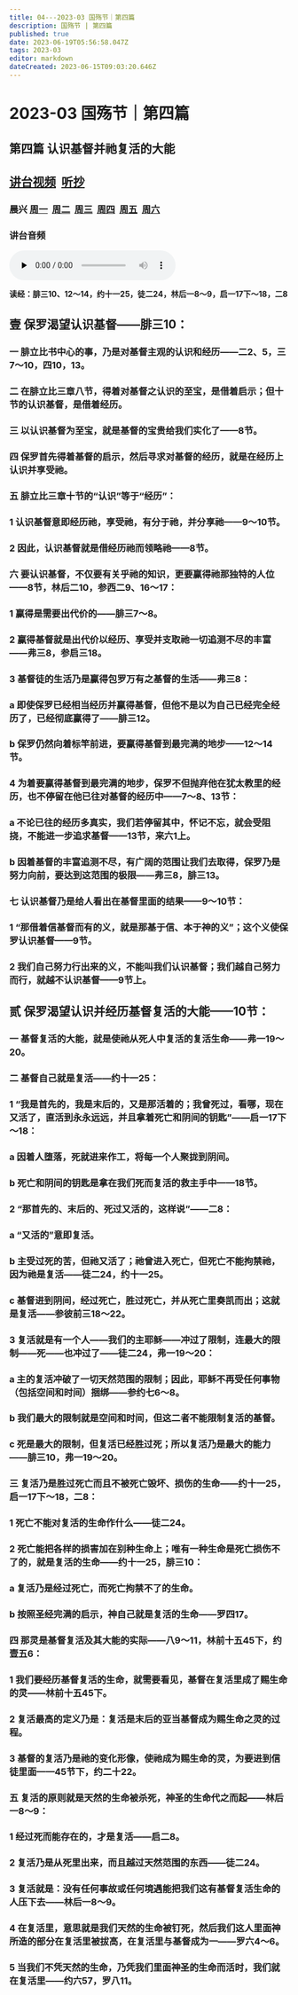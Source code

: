 ```yaml
---
title: 04---2023-03 国殇节｜第四篇
description: 国殇节 | 第四篇
published: true
date: 2023-06-19T05:56:58.047Z
tags: 2023-03
editor: markdown
dateCreated: 2023-06-15T09:03:20.646Z
---
```


# 2023-03 国殇节｜第四篇
## 第四篇    认识基督并祂复活的大能
## [讲台视频](https://1p8pyp-my.sharepoint.com/:v:/g/personal/sundanaizhu_1p8pyp_onmicrosoft_com/EcUbZ1jJXcpHp9mfbPMHW6cBpI_xGXwj1_MJjtwBOZ7iXA?e=7ZMWJQ)&nbsp;&nbsp;[听抄](/home/2023-03/2023-03-04/tc)
### 晨兴 [周一](/home/2023-03/2023-03-04/w4d1)&nbsp;&nbsp;[周二](/home/2023-03/2023-03-04/w4d2)&nbsp;&nbsp;[周三](/home/2023-03/2023-03-04/w4d3)&nbsp;&nbsp;[周四](/home/2023-03/2023-03-04/w4d4)&nbsp;&nbsp;[周五](/home/2023-03/2023-03-04/w4d5)&nbsp;&nbsp;[周六](/home/2023-03/2023-03-04/w4d6)
### 讲台音频
<audio id="audio" controls="" preload="none">
      <source id="mp3" src="/2023-03/mdc/4讲台｜jl.mp3">
</audio>

**读经：腓三10、12～14，约十一25，徒二24，林后一8～9，启一17下～18，二8**
## 壹	保罗渴望认识基督——腓三10：

### 一	腓立比书中心的事，乃是对基督主观的认识和经历——二2、5，三7～10，四10，13。

### 二	在腓立比三章八节，得着对基督之认识的至宝，是借着启示；但十节的认识基督，是借着经历。

### 三	以认识基督为至宝，就是基督的宝贵给我们实化了——8节。

### 四	保罗首先得着基督的启示，然后寻求对基督的经历，就是在经历上认识并享受祂。

### 五	腓立比三章十节的“认识”等于“经历”：

### 1	认识基督意即经历祂，享受祂，有分于祂，并分享祂——9～10节。

### 2	因此，认识基督就是借经历祂而领略祂——8节。

### 六	要认识基督，不仅要有关乎祂的知识，更要赢得祂那独特的人位——8节，林后二10，参西二9、16～17：

### 1	赢得是需要出代价的——腓三7～8。

### 2	赢得基督就是出代价以经历、享受并支取祂一切追测不尽的丰富——弗三8，参启三18。

### 3	基督徒的生活乃是赢得包罗万有之基督的生活——弗三8：

### a	即使保罗已经相当经历并赢得基督，但他不是以为自己已经完全经历了，已经彻底赢得了——腓三12。

### b	保罗仍然向着标竿前进，要赢得基督到最完满的地步——12～14节。

### 4	为着要赢得基督到最完满的地步，保罗不但抛弃他在犹太教里的经历，也不停留在他已往对基督的经历中——7～8、13节：

### a	不论已往的经历多真实，我们若停留其中，怀记不忘，就会受阻挠，不能进一步追求基督——13节，来六1上。

### b	因着基督的丰富追测不尽，有广阔的范围让我们去取得，保罗乃是努力向前，要达到这范围的极限——弗三8，腓三13。

### 七	认识基督乃是给人看出在基督里面的结果——9～10节：

### 1	“那借着信基督而有的义，就是那基于信、本于神的义”；这个义使保罗认识基督——9节。

### 2	我们自己努力行出来的义，不能叫我们认识基督；我们越自己努力而行，就越不认识基督——9节上。

## 贰	保罗渴望认识并经历基督复活的大能——10节：

### 一	基督复活的大能，就是使祂从死人中复活的复活生命——弗一19～20。

### 二	基督自己就是复活——约十一25：

### 1	“我是首先的，我是末后的，又是那活着的；我曾死过，看哪，现在又活了，直活到永永远远，并且拿着死亡和阴间的钥匙”——启一17下～18：

### a	因着人堕落，死就进来作工，将每一个人聚拢到阴间。

### b	死亡和阴间的钥匙是拿在我们死而复活的救主手中——18节。

### 2	“那首先的、末后的、死过又活的，这样说”——二8：

### a	“又活的”意即复活。

### b	主受过死的苦，但祂又活了；祂曾进入死亡，但死亡不能拘禁祂，因为祂是复活——徒二24，约十一25。

### c	基督进到阴间，经过死亡，胜过死亡，并从死亡里奏凯而出；这就是复活——参彼前三18～22。

### 3	复活就是有一个人——我们的主耶稣——冲过了限制，连最大的限制——死——也冲过了——徒二24，弗一19～20：

### a	主的复活冲破了一切天然范围的限制；因此，耶稣不再受任何事物（包括空间和时间）捆绑——参约七6～8。

### b	我们最大的限制就是空间和时间，但这二者不能限制复活的基督。

### c	死是最大的限制，但复活已经胜过死；所以复活乃是最大的能力——腓三10，弗一19～20。

### 三	复活乃是胜过死亡而且不被死亡毁坏、损伤的生命——约十一25，启一17下～18，二8：

### 1	死亡不能对复活的生命作什么——徒二24。

### 2	死亡能把各样的损害加在别种生命上；唯有一种生命是死亡损伤不了的，就是复活的生命——约十一25，腓三10：

### a	复活乃是经过死亡，而死亡拘禁不了的生命。

### b	按照圣经完满的启示，神自己就是复活的生命——罗四17。

### 四	那灵是基督复活及其大能的实际——八9～11，林前十五45下，约壹五6：

### 1	我们要经历基督复活的生命，就需要看见，基督在复活里成了赐生命的灵——林前十五45下。

### 2	复活最高的定义乃是：复活是末后的亚当基督成为赐生命之灵的过程。

### 3	基督的复活乃是祂的变化形像，使祂成为赐生命的灵，为要进到信徒里面——45节下，约二十22。

### 五	复活的原则就是天然的生命被杀死，神圣的生命代之而起——林后一8～9：

### 1	经过死而能存在的，才是复活——启二8。

### 2	复活乃是从死里出来，而且越过天然范围的东西——徒二24。

### 3	复活就是：没有任何事故或任何境遇能把我们这有基督复活生命的人压下去——林后一8～9。

### 4	在复活里，意思就是我们天然的生命被钉死，然后我们这人里面神所造的部分在复活里被拔高，在复活里与基督成为一——罗六4～6。

### 5	当我们不凭天然的生命，乃凭我们里面神圣的生命而活时，我们就在复活里——约六57，罗八11。